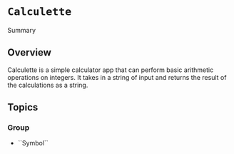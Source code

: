 # ``Calculette``

<!--@START_MENU_TOKEN@-->Summary<!--@END_MENU_TOKEN@-->

## Overview

Calculette is a simple calculator app that can perform basic arithmetic operations on integers. It takes in a string of input and returns the result of the calculations as a string.

## Topics

### <!--@START_MENU_TOKEN@-->Group<!--@END_MENU_TOKEN@-->

- <!--@START_MENU_TOKEN@-->``Symbol``<!--@END_MENU_TOKEN@-->
